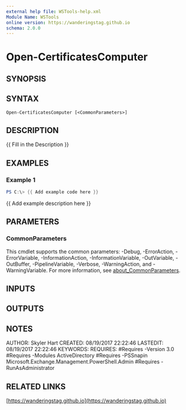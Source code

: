 ```yaml
---
external help file: WSTools-help.xml
Module Name: WSTools
online version: https://wanderingstag.github.io
schema: 2.0.0
---
```


# Open-CertificatesComputer

## SYNOPSIS

## SYNTAX

```
Open-CertificatesComputer [<CommonParameters>]
```

## DESCRIPTION
{{ Fill in the Description }}

## EXAMPLES

### Example 1
```powershell
PS C:\> {{ Add example code here }}
```

{{ Add example description here }}

## PARAMETERS

### CommonParameters
This cmdlet supports the common parameters: -Debug, -ErrorAction, -ErrorVariable, -InformationAction, -InformationVariable, -OutVariable, -OutBuffer, -PipelineVariable, -Verbose, -WarningAction, and -WarningVariable. For more information, see [about_CommonParameters](http://go.microsoft.com/fwlink/?LinkID=113216).

## INPUTS

## OUTPUTS

## NOTES
AUTHOR: Skyler Hart
CREATED: 08/19/2017 22:22:46
LASTEDIT: 08/19/2017 22:22:46
KEYWORDS:
REQUIRES:
    #Requires -Version 3.0
    #Requires -Modules ActiveDirectory
    #Requires -PSSnapin Microsoft.Exchange.Management.PowerShell.Admin
    #Requires -RunAsAdministrator

## RELATED LINKS

[https://wanderingstag.github.io](https://wanderingstag.github.io)

